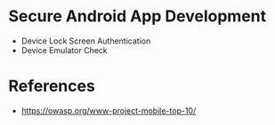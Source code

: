 # Secure Android App Development
 
- Device Lock Screen Authentication
- Device Emulator Check

# References 
- https://owasp.org/www-project-mobile-top-10/